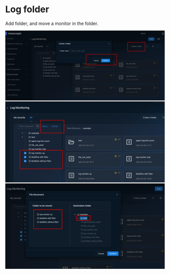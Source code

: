 # Log folder

Add folder, and move a monitor in the folder.

![folder-add.png](../../../resources/images/user-guide/logmonitor/folder-add.png)
![batch-move.png](../../../resources/images/user-guide/logmonitor/batch-move.png)
![batch-move-item.png](../../../resources/images/user-guide/logmonitor/batch-move-item.png)
